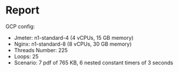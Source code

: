 # Report

GCP config:

- Jmeter: n1-standard-4 (4 vCPUs, 15 GB memory)
- Nginx: n1-standard-8 (8 vCPUs, 30 GB memory)
- Threads Number: 225
- Loops: 25
- Scenario: 7 pdf of 765 KB, 6 nested constant timers of 3 seconds
